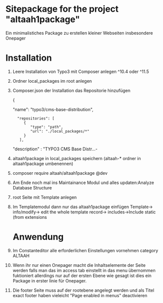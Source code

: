 Sitepackage for the project "altaah1package"
==============================================================

Ein minimalistiches Package zu erstellen kleiner Webseiten insbesondere Onepager

Installation
===================
1. Leere Installation von Typo3 mit Composer anlegen ^10.4 oder ^11.5
2. Ordner local_packages im root anlegen
3. Composer.json der Installation das Repositorie hinzufügen

   {

	"name": "typo3/cms-base-distribution",
   
         "repositories": [
            {
               "type": "path",
               "url": "./local_packages/*"
            } 
          ],

	"description" : "TYPO3 CMS Base Distr...- 
	 
4. altaah1package in local_packages speichern (altaah-* ordner in altaah1package  umbenennen)
5. composer require altaah/altaah1package @dev 
6. Am Ende noch mal ins Maintainance Modul und alles updaten:Analyze Database Structure
7. root Seite mit Template anlegen
8. Im Templatemodul dann nur das altaah1package einfügen
   Template-> info/modify-> edit the whole template record-> includes->Include static (from extensions

      

   Anwendung
   ============   
1. Im Constanteditor alle erforderlichen Einstellungen vornehmen category ALTAAH

2. Wenn ihr nur einen Onepager macht die Inhaltselemente der Seite werden falls man das im  access tab einstellt in das menu übernommen fuktioniert allerdings nur auf der ersten Ebene wie gesagt ist dies ein Package in erster linie für Onepager.

3. Die footer Seite muss auf der rootebene angelegt werden und als Titel exact footer haben 
      vieleicht "Page enabled in menus" deactivieren
    
